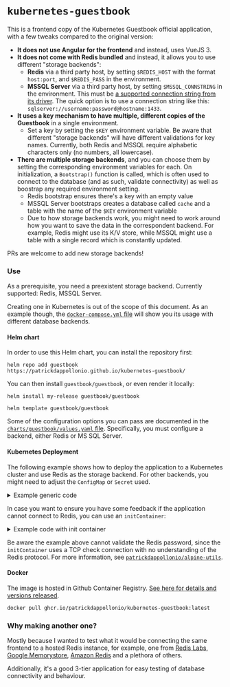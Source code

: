 # `kubernetes-guestbook`

This is a frontend copy of the Kubernetes Guestbook official application, with a few tweaks compared to the original version:

* **It does not use Angular for the frontend** and instead, uses VueJS 3.
* **It does not come with Redis bundled** and instead, it allows you to use different "storage backends":
  * **Redis** via a third party host, by setting `$REDIS_HOST` with the format `host:port`, and `$REDIS_PASS` in the environment.
  * **MSSQL Server** via a third party host, by setting `$MSSQL_CONNSTRING` in the environment. This must be [a supported connection string from its driver](https://github.com/denisenkom/go-mssqldb#the-connection-string-can-be-specified-in-one-of-three-formats). The quick option is to use a connection string like this: `sqlserver://username:password@hostname:1433`.
* **It uses a key mechanism to have multiple, different copies of the Guestbook** in a single environment.
  * Set a key by setting the `$KEY` environment variable. Be aware that different "storage backends" will have different validations for key names. Currently, both Redis and MSSQL require alphabetic characters only (no numbers, all lowercase).
* **There are multiple storage backends**, and you can choose them by setting the corresponding environment variables for each. On initialization, a `Bootstrap()` function is called, which is often used to connect to the database (and as such, validate connectivity) as well as boostrap any required environment setting.
  * Redis bootstrap ensures there's a key with an empty value
  * MSSQL Server bootstraps creates a database called `cache` and a table with the name of the `$KEY` environment variable
  * Due to how storage backends work, you might need to work around how you want to save the data in the correspondent backend. For example, Redis might use its K/V store, while MSSQL might use a table with a single record which is constantly updated.

PRs are welcome to add new storage backends!

### Use

As a prerequisite, you need a preexistent storage backend. Currently supported: Redis, MSSQL Server.

Creating one in Kubernetes is out of the scope of this document. As an example though, the [`docker-compose.yml` file](docker-compose.yml) will show you its usage with different database backends.

#### Helm chart

In order to use this Helm chart, you can install the repository first:

```
helm repo add guestbook https://patrickdappollonio.github.io/kubernetes-guestbook/
```

You can then install `guestbook/guestbook`, or even render it locally:

```
helm install my-release guestbook/guestbook
```
```
helm template guestbook/guestbook
```

Some of the configuration options you can pass are documented in the [`charts/guestbook/values.yaml` file](charts/guestbook/values.yaml). Specifically, you must configure a backend, either Redis or MS SQL Server.

#### Kubernetes Deployment

The following example shows how to deploy the application to a Kubernetes cluster and use Redis as the storage backend. For other backends, you might need to adjust the `ConfigMap` or `Secret` used.

<details>
<summary>Example generic code</summary>

```yaml
apiVersion: v1
kind: ConfigMap
metadata:
  name: guestbook-config
data:
  redis-host: "redis-master:6379"

---

apiVersion: v1
kind: Secret
metadata:
  name: guestbook-auth
stringData:
  redis-password: "covfefe"

---

apiVersion: apps/v1
kind: Deployment
metadata:
  name: frontend
spec:
  replicas: 3
  selector:
    matchLabels:
      app: guestbook
      tier: frontend
  template:
    metadata:
      labels:
        app: guestbook
        tier: frontend
    spec:
      containers:
      - name: php-redis
        image: ghcr.io/patrickdappollonio/kubernetes-guestbook:latest
        env:
          - name: REDIS_HOST
            valueFrom:
              configMapKeyRef:
                name: guestbook-config
                key: redis-host
          - name: REDIS_PASS
            valueFrom:
              secretKeyRef:
                name: guestbook-auth
                key: redis-password
        resources:
          requests:
            cpu: 100m
            memory: 100Mi
        ports:
        - containerPort: 80
```
</details>

In case you want to ensure you have some feedback if the application cannot connect to Redis, you can use an `initContainer`:

<details>
<summary>Example code with init container</summary>

```yaml
apiVersion: v1
kind: ConfigMap
metadata:
  name: guestbook-config
data:
  redis-host: "redis-master:6379"

---

apiVersion: v1
kind: Secret
metadata:
  name: guestbook-auth
stringData:
  redis-password: "covfefe"

---

apiVersion: apps/v1
kind: Deployment
metadata:
  name: frontend
spec:
  replicas: 3
  selector:
    matchLabels:
      app: guestbook
      tier: frontend
  template:
    metadata:
      labels:
        app: guestbook
        tier: frontend
    spec:
      initContainers:
      - name: wait-for
        image: ghcr.io/patrickdappollonio/alpine-utils:latest
        command:
          - sh
          - -c
          - "wait-for-it -w ${REDIS_HOST} -t 300"
        env:
          - name: REDIS_HOST
            valueFrom:
              configMapKeyRef:
                name: guestbook-config
                key: redis-host
      containers:
      - name: php-redis
        image: ghcr.io/patrickdappollonio/kubernetes-guestbook:latest
        env:
          - name: REDIS_HOST
            valueFrom:
              configMapKeyRef:
                name: guestbook-config
                key: redis-host
          - name: REDIS_PASS
            valueFrom:
              secretKeyRef:
                name: guestbook-auth
                key: redis-password
        resources:
          requests:
            cpu: 100m
            memory: 100Mi
        ports:
        - containerPort: 80
```
</details>

Be aware the example above cannot validate the Redis password, since the `initContainer` uses a TCP check connection with no understanding of the Redis protocol. For more information, see [`patrickdappollonio/alpine-utils`](https://github.com/patrickdappollonio/alpine-utils/).

#### Docker

The image is hosted in Github Container Registry. [See here for details and versions released](https://github.com/patrickdappollonio/kubernetes-guestbook/pkgs/container/kubernetes-guestbook).

```bash
docker pull ghcr.io/patrickdappollonio/kubernetes-guestbook:latest
```

### Why making another one?

Mostly because I wanted to test what it would be connecting the same frontend to a hosted Redis instance, for example, one from [Redis Labs](https://redis.com/), [Google Memorystore](https://cloud.google.com/memorystore), [Amazon Redis](https://aws.amazon.com/redis/) and a plethora of others.

Additionally, it's a good 3-tier application for easy testing of database connectivity and behaviour.
